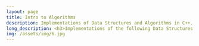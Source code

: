 ```yaml
---
layout: page
title: Intro to Algorithms
description: Implementations of Data Structures and Algorithms in C++.
long_description: <h3>Implementations of the following Data Structures and Algorithms in C++:</h3><h4>(1) Binary Tree</h4><h4>(2) Binary Search Tree</h4><h4>(3) Red-Black Binary Search Tree</h4><h4>(4) Hash Table</h4><h4>(5) Hash Table with Open Addressing</h4><h4>(6) Linked List</h4><h3>For more details, <a href="https://github.com/ZackBarry/Intro_to_Algorithms" style="color:blue">see the repository.</a></h3>
img: /assets/img/6.jpg
---
```

